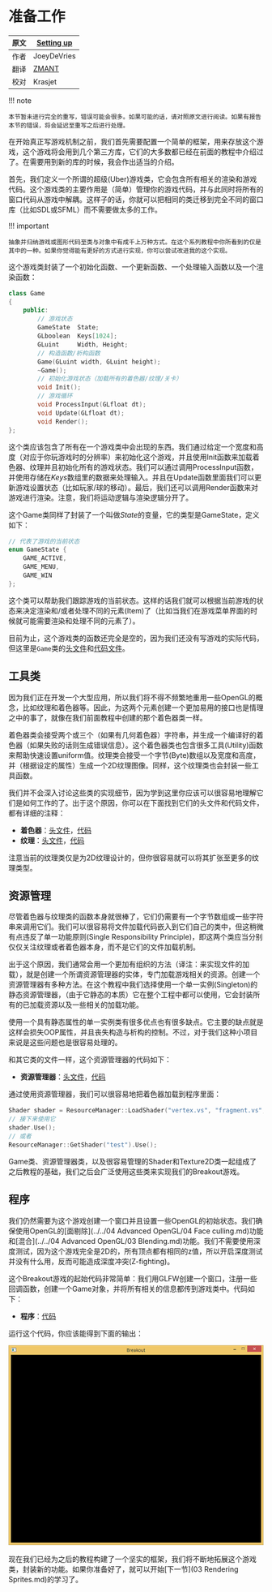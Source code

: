 # 准备工作

原文     | [Setting up](http://learnopengl.com/#!In-Practice/2D-Game/Setting-up)
      ---|---
作者     | JoeyDeVries
翻译     | [ZMANT](https://github.com/Itanq)
校对     | Krasjet

!!! note

	本节暂未进行完全的重写，错误可能会很多。如果可能的话，请对照原文进行阅读。如果有报告本节的错误，将会延迟至重写之后进行处理。

在开始真正写游戏机制之前，我们首先需要配置一个简单的框架，用来存放这个游戏，这个游戏将会用到几个第三方库，它们的大多数都已经在前面的教程中介绍过了。在需要用到新的库的时候，我会作出适当的介绍。

首先，我们定义一个所谓的<def>超级</def>(Uber)游戏类，它会包含所有相关的渲染和游戏代码。这个游戏类的主要作用是（简单）管理你的游戏代码，并与此同时将所有的窗口代码从游戏中解耦。这样子的话，你就可以把相同的类迁移到完全不同的窗口库（比如SDL或SFML）而不需要做太多的工作。

!!! important

	抽象并归纳游戏或图形代码至类与对象中有成千上万种方式。在这个系列教程中你所看到的仅是其中的一种。如果你觉得能有更好的方式进行实现，你可以尝试改进我的这个实现。

这个游戏类封装了一个初始化函数、一个更新函数、一个处理输入函数以及一个渲染函数：

```cpp
class Game
{
    public:
        // 游戏状态
        GameState  State;	
        GLboolean  Keys[1024];
        GLuint	   Width, Height;
        // 构造函数/析构函数
        Game(GLuint width, GLuint height);
        ~Game();
        // 初始化游戏状态（加载所有的着色器/纹理/关卡）
        void Init();
        // 游戏循环
        void ProcessInput(GLfloat dt);
        void Update(GLfloat dt);
        void Render();
};
```

这个类应该包含了所有在一个游戏类中会出现的东西。我们通过给定一个宽度和高度（对应于你玩游戏时的分辨率）来初始化这个游戏，并且使用<fun>Init</fun>函数来加载着色器、纹理并且初始化所有的游戏状态。我们可以通过调用<fun>ProcessInput</fun>函数，并使用存储在<var>Keys</var>数组里的数据来处理输入。并且在<fun>Update</fun>函数里面我们可以更新游戏设置状态（比如玩家/球的移动）。最后，我们还可以调用<fun>Render</fun>函数来对游戏进行渲染。注意，我们将运动逻辑与渲染逻辑分开了。

这个<fun>Game</fun>类同样了封装了一个叫做<var>State</var>的变量，它的类型是<def>GameState</def>，定义如下：

```cpp
// 代表了游戏的当前状态
enum GameState {
    GAME_ACTIVE,
    GAME_MENU,
    GAME_WIN
}; 
```

这个类可以帮助我们跟踪游戏的当前状态。这样的话我们就可以根据当前游戏的状态来决定渲染和/或者处理不同的元素(Item)了（比如当我们在游戏菜单界面的时候就可能需要渲染和处理不同的元素了）。

目前为止，这个游戏类的函数还完全是空的，因为我们还没有写游戏的实际代码，但这里是`Game`类的[头文件](http://learnopengl.com/code_viewer.php?code=in-practice/breakout/game_setting-up.h)和[代码文件](http://learnopengl.com/code_viewer.php?code=in-practice/breakout/game_setting-up)。

## 工具类

因为我们正在开发一个大型应用，所以我们将不得不频繁地重用一些OpenGL的概念，比如纹理和着色器等。因此，为这两个元素创建一个更加易用的接口也是情理之中的事了，就像在我们前面教程中创建的那个着色器类一样。

着色器类会接受两个或三个（如果有几何着色器）字符串，并生成一个编译好的着色器（如果失败的话则生成错误信息）。这个着色器类也包含很多工具(Utility)函数来帮助快速设置uniform值。纹理类会接受一个字节(Byte)数组以及宽度和高度，并（根据设定的属性）生成一个2D纹理图像。同样，这个纹理类也会封装一些工具函数。

我们并不会深入讨论这些类的实现细节，因为学到这里你应该可以很容易地理解它们是如何工作的了。出于这个原因，你可以在下面找到它们的头文件和代码文件，都有详细的注释：

- **着色器**：[头文件](http://learnopengl.com/code_viewer.php?code=in-practice/breakout/shader.h)，[代码](http://learnopengl.com/code_viewer.php?code=in-practice/breakout/shader)
- **纹理**：[头文件](http://learnopengl.com/code_viewer.php?code=in-practice/breakout/texture.h)，[代码](http://learnopengl.com/code_viewer.php?code=in-practice/breakout/texture)

注意当前的纹理类仅是为2D纹理设计的，但你很容易就可以将其扩张至更多的纹理类型。

## 资源管理

尽管着色器与纹理类的函数本身就很棒了，它们仍需要有一个字节数组或一些字符串来调用它们。我们可以很容易将文件加载代码嵌入到它们自己的类中，但这稍微有点违反了<def>单一功能原则</def>(Single Responsibility Principle)，即这两个类应当分别仅仅关注纹理或者着色器本身，而不是它们的文件加载机制。

出于这个原因，我们通常会用一个更加有组织的方法（译注：来实现文件的加载），就是创建一个所谓<def>资源管理器</def>的实体，专门加载游戏相关的资源。创建一个资源管理器有多种方法。在这个教程中我们选择使用一个单一实例(Singleton)的静态资源管理器，（由于它静态的本质）它在整个工程中都可以使用，它会封装所有的已加载资源以及一些相关的加载功能。

使用一个具有静态属性的单一实例类有很多优点也有很多缺点。它主要的缺点就是这样会损失OOP属性，并且丧失构造与析构的控制。不过，对于我们这种小项目来说是这些问题也是很容易处理的。

和其它类的文件一样，这个资源管理器的代码如下：

- **资源管理器**：[头文件](http://learnopengl.com/code_viewer.php?code=in-practice/breakout/resource_manager.h)，[代码](http://learnopengl.com/code_viewer.php?code=in-practice/breakout/resource_manager)

通过使用资源管理器，我们可以很容易地把着色器加载到程序里面：

```cpp
Shader shader = ResourceManager::LoadShader("vertex.vs", "fragment.vs", nullptr, "test");
// 接下来使用它
shader.Use();
// 或者
ResourceManager::GetShader("test").Use();
```

<fun>Game</fun>类、资源管理器类，以及很容易管理的<fun>Shader</fun>和<fun>Texture2D</fun>类一起组成了之后教程的基础，我们之后会广泛使用这些类来实现我们的Breakout游戏。

## 程序

我们仍然需要为这个游戏创建一个窗口并且设置一些OpenGL的初始状态。我们确保使用OpenGL的[面剔除](../../04 Advanced OpenGL/04 Face culling.md)功能和[混合](../../04 Advanced OpenGL/03 Blending.md)功能。我们不需要使用深度测试，因为这个游戏完全是2D的，所有顶点都有相同的z值，所以开启深度测试并没有什么用，反而可能造成深度冲突(Z-fighting)。

这个Breakout游戏的起始代码非常简单：我们用GLFW创建一个窗口，注册一些回调函数，创建一个Game对象，并将所有相关的信息都传到游戏类中。代码如下：

- **程序**：[代码](http://learnopengl.com/code_viewer.php?code=in-practice/breakout/program)

运行这个代码，你应该能得到下面的输出：

![](../../img/06/Breakout/02/setting-up.png)

现在我们已经为之后的教程构建了一个坚实的框架，我们将不断地拓展这个游戏类，封装新的功能。如果你准备好了，就可以开始[下一节](03 Rendering Sprites.md)的学习了。